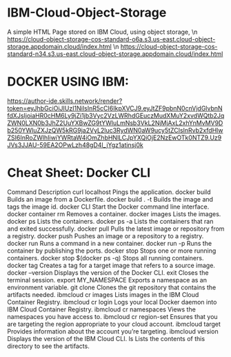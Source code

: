 # IBM-Cloud-Object-Storage
A simple HTML Page stored on IBM Cloud, using object storage,  \n
https://cloud-object-storage-cos-standard-o6a.s3.us-east.cloud-object-storage.appdomain.cloud/index.html \n
https://cloud-object-storage-cos-standard-n34.s3.us-east.cloud-object-storage.appdomain.cloud/index.html



# DOCKER USING IBM:
https://author-ide.skills.network/render?token=eyJhbGciOiJIUzI1NiIsInR5cCI6IkpXVCJ9.eyJtZF9pbnN0cnVjdGlvbnNfdXJsIjoiaHR0cHM6Ly9jZi1jb3Vyc2VzLWRhdGEuczMudXMuY2xvdWQtb2JqZWN0LXN0b3JhZ2UuYXBwZG9tYWluLmNsb3VkL2NjMjAxL2xhYnMvMV9Db250YWluZXJzQW5kRG9ja2VyL2luc3RydWN0aW9ucy5tZCIsInRvb2xfdHlwZSI6InRoZWlhIiwiYWRtaW4iOmZhbHNlLCJpYXQiOjE2NzEwOTk0NTZ9.Uz9JVs3JJAU-59EA2OPwLzh48gD4l_jYgz1atinsj0k

# Cheat Sheet: Docker CLI

Command	Description
curl localhost	Pings the application.
docker build	Builds an image from a Dockerfile.
docker build . -t	Builds the image and tags the image id.
docker CLI	Start the Docker command line interface.
docker container rm	Removes a container.
docker images	Lists the images.
docker ps	Lists the containers.
docker ps -a	Lists the containers that ran and exited successfully.
docker pull	Pulls the latest image or repository from a registry.
docker push	Pushes an image or a repository to a registry.
docker run	Runs a command in a new container.
docker run -p	Runs the container by publishing the ports.
docker stop	Stops one or more running containers.
docker stop $(docker ps -q)	Stops all running containers.
docker tag	Creates a tag for a target image that refers to a source image.
docker –version	Displays the version of the Docker CLI.
exit	Closes the terminal session.
export MY_NAMESPACE	Exports a namespace as an environment variable.
git clone	Clones the git repository that contains the artifacts needed.
ibmcloud cr images	Lists images in the IBM Cloud Container Registry.
ibmcloud cr login	Logs your local Docker daemon into IBM Cloud Container Registry.
ibmcloud cr namespaces	Views the namespaces you have access to.
ibmcloud cr region-set	Ensures that you are targeting the region appropriate to your cloud account.
ibmcloud target	Provides information about the account you’re targeting.
ibmcloud version	Displays the version of the IBM Cloud CLI.
ls	Lists the contents of this directory to see the artifacts.
